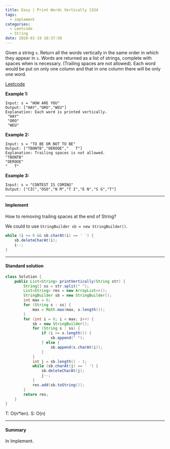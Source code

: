 ```yaml
---
title: Easy | Print Words Vertically 1324
tags:
  - implement
categories:
  - Leetcode
  - String
date: 2020-01-19 10:37:50
---
```


Given a string `s`. Return all the words vertically in the same order in which they appear in `s`.
Words are returned as a list of strings, complete with spaces when is necessary. (Trailing spaces are not allowed).
Each word would be put on only one column and that in one column there will be only one word.

[Leetcode](https://leetcode.com/problems/print-words-vertically/)

<!--more-->

**Example 1:**

```
Input: s = "HOW ARE YOU"
Output: ["HAY","ORO","WEU"]
Explanation: Each word is printed vertically. 
 "HAY"
 "ORO"
 "WEU"
```

**Example 2:**

```
Input: s = "TO BE OR NOT TO BE"
Output: ["TBONTB","OEROOE","   T"]
Explanation: Trailing spaces is not allowed. 
"TBONTB"
"OEROOE"
"   T"
```

**Example 3:**

```
Input: s = "CONTEST IS COMING"
Output: ["CIC","OSO","N M","T I","E N","S G","T"]
```

---

#### Implement

How to removing trailing spaces at the end of String?

We could to use `StringBuilder sb = new StringBuilder()`. 

```java
while (i >= 0 && sb.charAt(i) == ' ') {
    sb.deleteCharAt(i);
    i--;
}
```

---

#### Standard solution  

```java
class Solution {
    public List<String> printVertically(String str) {
        String[] ss = str.split(" ");
        List<String> res = new ArrayList<>();
        StringBuilder sb = new StringBuilder();
        int max = 0;
        for (String s : ss) {
            max = Math.max(max, s.length());
        }
        for (int i = 0; i < max; i++) {
            sb = new StringBuilder();
            for (String s : ss) {
                if (i >= s.length()) {
                    sb.append(" ");
                } else {
                    sb.append(s.charAt(i));
                }
            }
            int j = sb.length() - 1;
            while (sb.charAt(j) == ' ') {
                sb.deleteCharAt(j);
                j--;
            }
            res.add(sb.toString());
        }
        return res;
    }
}
```

T: O(n*len). 			S: O(n)

---

#### Summary 

In Implement.